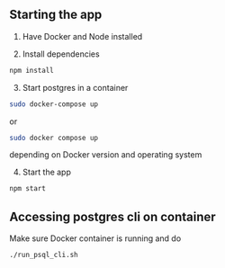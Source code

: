 ## Starting the app

1. Have Docker and Node installed

2. Install dependencies

```bash
npm install
```

3. Start postgres in a container

```bash
sudo docker-compose up
```

or

```bash
sudo docker compose up
```

depending on Docker version and operating system

4. Start the app

```bash
npm start
```

## Accessing postgres cli on container

Make sure Docker container is running and do

```bash
./run_psql_cli.sh
```
